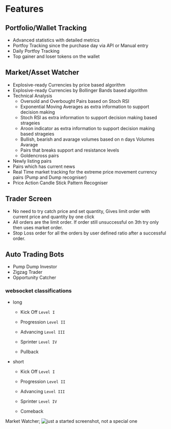 # Features
## Portfolio/Wallet Tracking
* Advanced statistics with detailed metrics
* Portfoy Tracking since the purchase day via API or Manual entry 
* Daily Portfoy Tracking
* Top gainer and loser tokens on the wallet 
## Market/Asset Watcher
* Explosive-ready Currencies by price based algorithm
* Explosive-ready Currencies by Bollinger Bands based algorithm
* Technical Analysis 
    * Oversold and Overbought Pairs based on Stoch RSI
    * Exponential Moving Averages as extra information to support decision making
    * Stoch RSI as extra information to support decision making based strageies
    * Aroon indicator as extra information to support decision making based strageies
    * Bullish, bearish and avarage volumes based on n days Volumes Avarage
    * Pairs that breaks support and resistance levels
    * Goldencross pairs
* Newly listing pairs
* Pairs which has current news
* Real Time market tracking for the extreme price movement currency pairs (Pump and Dump recogniser)
* Price Action Candle Stick Pattern Recogniser
## Trader Screen
- No need to try catch price and set quantity, Gives limit order with current price and quantity by one click 
- All orders are the limit order. If order still unsuccessful on 3th try only then uses market order. 
- Stop Loss order for all the orders by user defined ratio after a successful order.
## Auto Trading Bots
- Pump Dump Investor
- Zigzag Trader
- Opportunity Catcher

### websocket classifications
-   long
    -   Kick Off ```Level I```
    -   Progression ```Level II```
    -   Advancing ```Level III```
    -   Sprinter ```Level IV```

    -   Pullback
-   short
    -   Kick Off ```Level I```
    -   Progression ```Level II```
    -   Advancing ```Level III```
    -   Sprinter ```Level IV```

    -   Comeback

Market Watcher;
![just a started screenshot, not a special one](/public/marketscanner.png)


